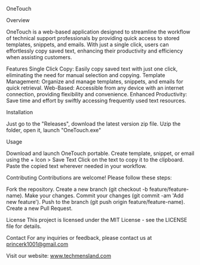 OneTouch

Overview

OneTouch is a web-based application designed to streamline the workflow of technical support professionals by providing quick access to stored templates, snippets, and emails. With just a single click, users can effortlessly copy saved text, enhancing their productivity and efficiency when assisting customers.

Features
Single Click Copy: Easily copy saved text with just one click, eliminating the need for manual selection and copying.
Template Management: Organize and manage templates, snippets, and emails for quick retrieval.
Web-Based: Accessible from any device with an internet connection, providing flexibility and convenience.
Enhanced Productivity: Save time and effort by swiftly accessing frequently used text resources.

Installation

Just go to the "Releases", download the latest version zip file.
Uzip the folder, open it, launch "OneTouch.exe"

Usage

Download and launch OneTouch portable.
Create template, snippet, or email using the + Icon > Save Text
Click on the text to copy it to the clipboard.
Paste the copied text wherever needed in your workflow.

Contributing
Contributions are welcome! Please follow these steps:

Fork the repository.
Create a new branch (git checkout -b feature/feature-name).
Make your changes.
Commit your changes (git commit -am 'Add new feature').
Push to the branch (git push origin feature/feature-name).
Create a new Pull Request.

License
This project is licensed under the MIT License - see the LICENSE file for details.

Contact
For any inquiries or feedback, please contact us at princerk1001@gmail.com

Visit our website: www.techmensland.com
